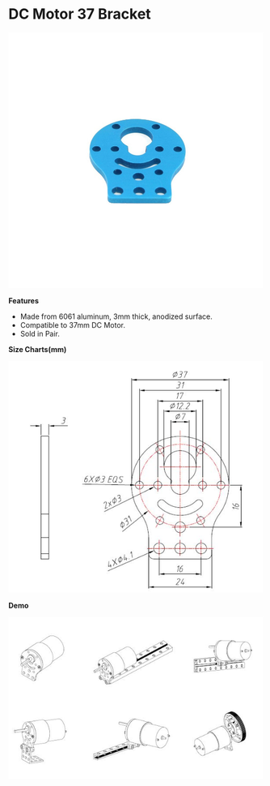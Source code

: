 # DC Motor 37 Bracket

![](../../../../.gitbook/assets/0%20%2886%29.jpeg)

**Features**

* Made from 6061 aluminum, 3mm thick, anodized surface.
* Compatible to 37mm DC Motor.
* Sold in Pair.

**Size Charts\(mm\)**

![](../../../../.gitbook/assets/1%20%2835%29.jpeg)

**Demo**

![](../../../../.gitbook/assets/2%20%286%29.jpeg)

